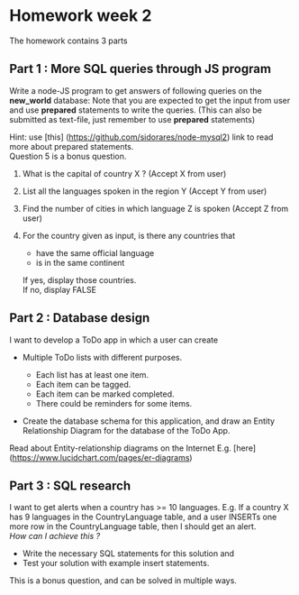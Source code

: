 # Homework week 2
The homework contains 3 parts

## Part 1 : More SQL queries through JS program
Write a node-JS program to get answers of following queries
on the **new_world** database: Note that you are expected to get the input from user
and use **prepared** statements to write the queries.
(This can also be submitted as text-file, just remember to use **prepared** statements)

Hint: use [this] (https://github.com/sidorares/node-mysql2) link to read more
about prepared statements.  
Question 5 is a bonus question.

1. What is the capital of country X ? (Accept X from user)
2. List all the languages spoken in the region Y (Accept Y from user)
3. Find the number of cities in which language Z is spoken (Accept Z from user)
4. For the country given as input, is there any countries that
    * have the same official language
    * is in the same continent
   
   If yes, display those countries.  
   If no, display FALSE  

## Part 2 : Database design
I want to develop a ToDo app in which a user can create 
- Multiple ToDo lists with different purposes.   
	* Each list has at least one item.  
	* Each item can be tagged.  
	* Each item can be marked completed.  
	* There could be reminders for some items.

- Create the database schema for this application, and draw an Entity Relationship Diagram for the database of the ToDo App.

Read about Entity-relationship diagrams on the Internet
E.g. [here] (https://www.lucidchart.com/pages/er-diagrams)

## Part 3 : SQL research
I want to get alerts when a country has >= 10 languages.
E.g. If a country X has 9 languages in the CountryLanguage table,
and a user INSERTs one more row in the CountryLanguage table, then I should get an alert.  
*How can I achieve this ?*
- Write the necessary SQL statements for this solution and
- Test your solution with example insert statements.  

This is a bonus question, and can be solved in multiple ways.  
